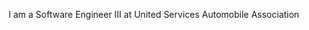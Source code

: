 I am a Software Engineer III at United Services Automobile Association

<!---
aramsing/aramsing is a ✨ special ✨ repository because its `README.md` (this file) appears on your GitHub profile.
You can click the Preview link to take a look at your changes.
--->
